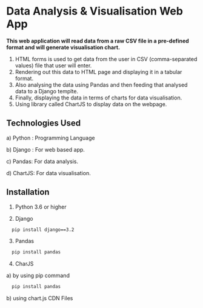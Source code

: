 
# Data Analysis & Visualisation Web App

**This web application will read data from a raw CSV file in a pre-defined format and will generate visualisation chart.**
1) HTML forms is used to get data from the user in CSV (comma-separated values) file that user will enter.
2) Rendering out this data to HTML page and displaying it in a tabular format.
3) Also analysing the data using Pandas and then feeding that analysed data to a Django templte.
4) Finally, displaying the data in terms of charts for data visualisation. 
5) Using library called ChartJS to display data on the webpage.


## Technologies Used
a) Python : Programming Language

b) Django : For web based app.

c) Pandas: For data analysis.

d) ChartJS: For data visualisation.


## Installation

1) Python 3.6 or higher

2) Django 

```bash
  pip install django==3.2
```
3) Pandas 
```bash
  pip install pandas 
```
4) CharJS

a) by using pip command
```bash
  pip install pandas 
```
b) using chart.js CDN Files
